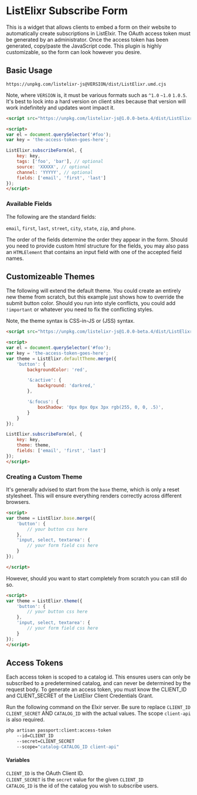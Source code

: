 # ListElixr Subscribe Form

This is a widget that allows clients to embed a form on their website to automatically create subscriptions in ListElxir. The OAuth access token must be generated by an administrator. Once the access token has been generated, copy/paste the JavaScript code. This plugin is highly customizable, so the form can look however you desire.

## Basic Usage

`https://unpkg.com/listelixr-js@VERSION/dist/ListElixr.umd.cjs`

Note, where `VERSION` is, it must be various formats such as `^1.0` `~1.0` `1.0.5`. It's best to lock into a hard version on client sites because that version will work indefinitely and updates wont impact it.

```html
<script src="https://unpkg.com/listelixr-js@1.0.0-beta.4/dist/ListElixr.umd.cjs"></script>

<script>
var el = document.querySelector('#foo');
var key = 'the-access-token-goes-here';

ListElixr.subscribeForm(el, {
    key: key,
    tags: ['foo', 'bar'], // optional
    source: 'XXXXX', // optional
    channel: 'YYYYY', // optional
    fields: ['email', 'first', 'last']
});
</script>

```

### Available Fields

The following are the standard fields:

`email`,  `first`, `last`, `street`, `city`, `state`, `zip`, and `phone`.

The order of the fields determine the order they appear in the form. Should you need to provide custom html structure for the fields, you may also pass an `HTMLElement` that contains an input field with one of the accepted field names.

## Customizeable Themes

The following will extend the default theme. You could create an entirely new theme from scratch, but this example just shows how to override the submit button color. Should you run into style conflicts, you could add `!important` or whatever you need to fix the conflicting styles.

Note, the theme syntax is CSS-in-JS or (JSS) syntax.

```html
<script src="https://unpkg.com/listelixr-js@1.0.0-beta.4/dist/ListElixr.umd.cjs"></script>

<script>
var el = document.querySelector('#foo');
var key = 'the-access-token-goes-here';
var theme = ListElixr.defaultTheme.merge({
    'button': {
        backgroundColor: 'red',

        '&:active': {
            background: 'darkred,'
        },

        '&:focus': {
            boxShadow: '0px 0px 0px 3px rgb(255, 0, 0, .5)',
        }
    }
});

ListElixr.subscribeForm(el, {
    key: key,
    theme: theme,
    fields: ['email', 'first', 'last']
});
</script>
```

### Creating a Custom Theme

It's generally advised to start from the `base` theme, which is only a reset stylesheet. This will ensure everything renders correctly across different browsers.

```html
<script>
var theme = ListElixr.base.merge({
    'button': {
        // your button css here
    },
    'input, select, textarea': {
        // your form field css here
    }
});

</script>
```

However, should you want to start completely from scratch you can still do so.

```html
<script>
var theme = ListElixr.theme({
    'button': {
        // your button css here
    },
    'input, select, textarea': {
        // your form field css here
    }
});
</script>
```

## Access Tokens

Each access token is scoped to a catalog id. This ensures users can only be subscribed to a predetermined catalog, and can never be determined by the request body. To generate an access token, you must know the CLIENT_ID and CLIENT_SECRET of the ListElixr Client Credentials Grant.

Run the following command on the Elxir server. Be sure to replace `CLIENT_ID` `CLIENT_SECRET` AND `CATALOG_ID` with the actual values. The scope `client-api` is also required.

```bash
php artisan passport:client:access-token
    --id=CLIENT_ID
    --secret=CLIENT_SECRET
    --scope="catalog-CATALOG_ID client-api"
```

#### Variables

`CLIENT_ID` is the OAuth Client ID. \
`CLIENT_SECRET` is the `secret` value for the given `CLIENT_ID` \
`CATALOG_ID` is the id of the catalog you wish to subscribe users.
